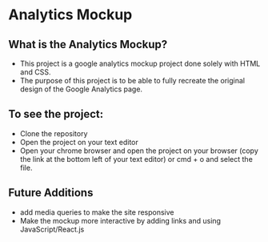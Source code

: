 # Analytics Mockup

## What is the Analytics Mockup?
* This project is a google analytics mockup project done solely with HTML and CSS.
* The purpose of this project is to be able to fully recreate the original design of the Google Analytics page.

## To see the project: 
* Clone the repository 
* Open the project on your text editor 
* Open your chrome browser and open the project on your browser (copy the link at the bottom left of your text editor) or cmd + o and select the file. 

## Future Additions
* add media queries to make the site responsive 
* Make the mockup more interactive by adding links and using JavaScript/React.js
